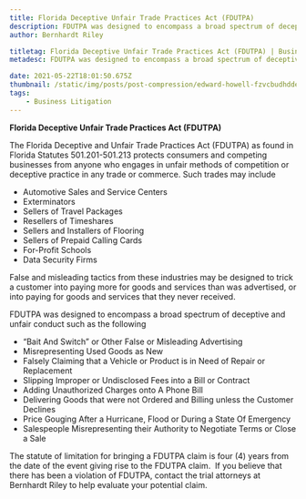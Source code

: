```yaml
---
title: Florida Deceptive Unfair Trade Practices Act (FDUTPA)
description: FDUTPA was designed to encompass a broad spectrum of deceptive and unfair conduct...
author: Bernhardt Riley

titletag: Florida Deceptive Unfair Trade Practices Act (FDUTPA) | Business Litigation | Bernhardt Riley
metadesc: FDUTPA was designed to encompass a broad spectrum of deceptive and unfair conduct...

date: 2021-05-22T18:01:50.675Z
thumbnail: /static/img/posts/post-compression/edward-howell-fzvcbudhdde-unsplash.webp
tags:
    - Business Litigation
---
```


**Florida Deceptive Unfair Trade Practices Act (FDUTPA)**

The Florida Deceptive and Unfair Trade Practices Act (FDUTPA) as found in Florida Statutes 501.201-501.213 protects consumers and competing businesses from anyone who engages in unfair methods of
competition or deceptive practice in any trade or commerce. Such trades may include

-   Automotive Sales and Service Centers
-   Exterminators
-   Sellers of Travel Packages
-   Resellers of Timeshares
-   Sellers and Installers of Flooring
-   Sellers of Prepaid Calling Cards
-   For-Profit Schools
-   Data Security Firms

False and misleading tactics from these industries may be designed to trick a customer into paying more for goods and services than was advertised, or into paying for goods and services that they
never received.

FDUTPA was designed to encompass a broad spectrum of deceptive and unfair conduct such as the following

-   “Bait And Switch” or Other False or Misleading Advertising
-   Misrepresenting Used Goods as New
-   Falsely Claiming that a Vehicle or Product is in Need of Repair or Replacement
-   Slipping Improper or Undisclosed Fees into a Bill or Contract
-   Adding Unauthorized Charges onto A Phone Bill
-   Delivering Goods that were not Ordered and Billing unless the Customer Declines
-   Price Gouging After a Hurricane, Flood or During a State Of Emergency
-   Salespeople Misrepresenting their Authority to Negotiate Terms or Close a Sale

The statute of limitation for bringing a FDUTPA claim is four (4) years from the date of the event giving rise to the FDUTPA claim.  If you believe that there has been a violation of FDUTPA, contact
the trial attorneys at Bernhardt Riley to help evaluate your potential claim.
